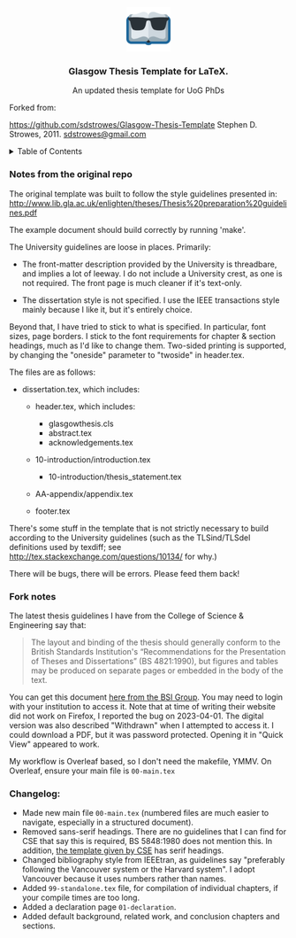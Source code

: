 <!-- PROJECT LOGO -->
<br />
<div align="center">
  <a href="https://github.com/Wheest/Glasgow-Thesis-Template">
    <img src="logo.png" alt="Logo" width="80" height="80">
  </a>

  <h3 align="center">Glasgow Thesis Template for LaTeX.</h3>

  <p align="center">
    An updated thesis template for UoG PhDs
  </p>
</div>

Forked from:

<https://github.com/sdstrowes/Glasgow-Thesis-Template>
Stephen D. Strowes, 2011.
sdstrowes@gmail.com


<!-- TABLE OF CONTENTS -->
<details>
  <summary>Table of Contents</summary>
  <ol>
    <li><a href="#notes-from-the-original-repo">Notes from the original repo</a></li>
    <li><a href="#fork-notes">Fork notes</a></li>
    <li><a href="#changelog">Changlog</a></li>
  </ol>
</details>

<!-- ORIGINAL NOTES -->
### Notes from the original repo

The original template was built to follow the style guidelines presented in:
 http://www.lib.gla.ac.uk/enlighten/theses/Thesis%20preparation%20guidelines.pdf

The example document should build correctly by running 'make'.

The University guidelines are loose in places. Primarily:

* The front-matter description provided by the University is
  threadbare, and implies a lot of leeway. I do not include a
  University crest, as one is not required. The front page is much
  cleaner if it's text-only.

* The dissertation style is not specified. I use the IEEE transactions
  style mainly because I like it, but it's entirely choice.

Beyond that, I have tried to stick to what is specified. In
particular, font sizes, page borders. I stick to the font requirements
for chapter & section headings, much as I'd like to change
them. Two-sided printing is supported, by changing the "oneside"
parameter to "twoside" in header.tex.


The files are as follows:

* dissertation.tex, which includes:
  - header.tex, which includes:
    + glasgowthesis.cls
    + abstract.tex
    + acknowledgements.tex

  - 10-introduction/introduction.tex
    + 10-introduction/thesis_statement.tex

  - AA-appendix/appendix.tex

  - footer.tex


There's some stuff in the template that is not strictly necessary to
build according to the University guidelines (such as the
TLSind/TLSdel definitions used by texdiff; see
http://tex.stackexchange.com/questions/10134/ for why.)

There will be bugs, there will be errors. Please feed them back!

<!-- Fork notes -->
### Fork notes

The latest thesis guidelines I have from the College of Science & Engineering say that:

> The layout and binding of the thesis should generally conform to the British Standards Institution's “Recommendations for the Presentation of Theses and Dissertations” (BS 4821:1990), but figures and tables may be produced on separate pages or embedded in the body of the text.

You can get this document [here from the BSI Group](https://landingpage.bsigroup.com/LandingPage/Standard?UPI=000000000000216017).  You may need to login with your institution to access it.  Note that at time of writing their website did not work on Firefox, I reported the bug on 2023-04-01.  The digital version was also described "Withdrawn" when I attempted to access it.  I could download a PDF, but it was password protected.  Opening it in "Quick View" appeared to work.

My workflow is Overleaf based, so I don't need the makefile, YMMV.  On Overleaf, ensure your main file is `00-main.tex`

<!-- Changelog -->
### Changelog:
- Made new main file `00-main.tex` (numbered files are much easier to navigate, especially in a structured document).
- Removed sans-serif headings. There are no guidelines that I can find for CSE that say this is required, BS 5848:1980 does not mention this.  In addition, [the template given by CSE](https://www.gla.ac.uk/colleges/scienceengineering/graduateschool/postgraduateresearchstudy/submitthesis/) has serif headings.
- Changed bibliography style from IEEEtran, as guidelines say "preferably following the Vancouver system or the Harvard system".  I adopt Vancouver because it uses numbers rather than names.
- Added `99-standalone.tex` file, for compilation of individual chapters, if your compile times are too long.
- Added a declaration page `01-declaration`.
- Added default background, related work, and conclusion chapters and sections.
